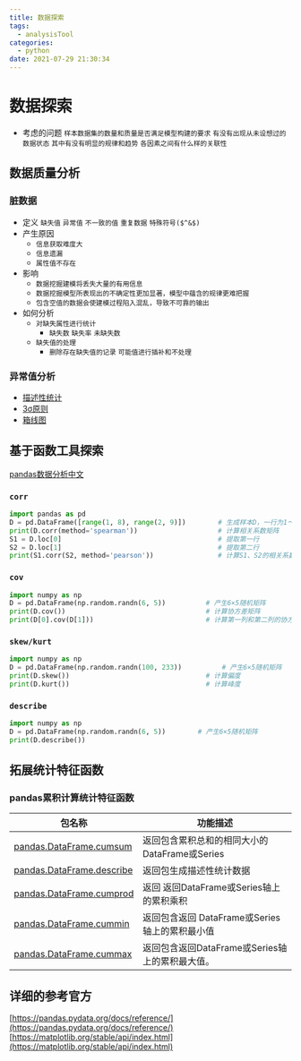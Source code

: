 ```yaml
---
title: 数据探索
tags:
  - analysisTool
categories:
  - python 
date: 2021-07-29 21:30:34
---
```


# 数据探索
- 考虑的问题
`样本数据集的数量和质量是否满足模型构建的要求`
`有没有出现从未设想过的数据状态`
`其中有没有明显的规律和趋势`
`各因素之间有什么样的关联性`

## 数据质量分析 
### 脏数据
- 定义
`缺失值` `异常值` `不一致的值` `重复数据` `特殊符号($^&$)`
- 产生原因
    - `信息获取难度大` 
    - `信息遗漏` 
    - `属性值不存在`
- 影响
    - `数据挖掘建模将丢失大量的有用信息` 
    - `数据挖掘模型所表现出的不确定性更加显著，模型中蕴含的规律更难把握` 
    - `包含空值的数据会使建模过程陷入混乱，导致不可靠的输出`
- 如何分析
    - `对缺失属性进行统计` 
        - `缺失数` `缺失率` `未缺失数`
    - `缺失值的处理` 
        - `删除存在缺失值的记录` `可能值进行插补和不处理`

### 异常值分析
- [描述性统计](https://wiki.mbalib.com/wiki/%E6%8F%8F%E8%BF%B0%E6%80%A7%E6%8C%87%E6%A0%87)
- [3σ原则](https://wiki.mbalib.com/wiki/%E4%B8%89%E8%A5%BF%E6%A0%BC%E7%8E%9B%E5%87%86%E5%88%99)
- [箱线图](https://wiki.mbalib.com/wiki/%E7%AE%B1%E7%BA%BF%E5%9B%BE)

## 基于函数工具探索

[pandas数据分析中文](https://www.bookstack.cn/read/PandasCookbook/README.md)


### `corr`

```python
import pandas as pd
D = pd.DataFrame([range(1, 8), range(2, 9)])        # 生成样本D，一行为1～7，一行为2～8
print(D.corr(method='spearman'))                    # 计算相关系数矩阵
S1 = D.loc[0]                                       # 提取第一行
S2 = D.loc[1]                                       # 提取第二行
print(S1.corr(S2, method='pearson'))                # 计算S1、S2的相关系数
```

### `cov`

```python
import numpy as np
D = pd.DataFrame(np.random.randn(6, 5))          # 产生6×5随机矩阵
print(D.cov())                                   # 计算协方差矩阵
print(D[0].cov(D[1]))                            # 计算第一列和第二列的协方差
```

### `skew/kurt`

```python
import numpy as np
D = pd.DataFrame(np.random.randn(100, 233))          # 产生6×5随机矩阵
print(D.skew())                                  # 计算偏度
print(D.kurt())                                  # 计算峰度
```

### `describe`

```python
import numpy as np
D = pd.DataFrame(np.random.randn(6, 5))        # 产生6×5随机矩阵
print(D.describe())
```

## 拓展统计特征函数

### pandas累积计算统计特征函数
包名称 | 功能描述
-------- | ----- 
[pandas.DataFrame.cumsum](https://pandas.pydata.org/docs/reference/api/pandas.DataFrame.cumsum.html) | 返回包含累积总和的相同大小的DataFrame或Series
[pandas.DataFrame.describe](https://pandas.pydata.org/docs/reference/api/pandas.DataFrame.describe.html) | 返回包生成描述性统计数据
[pandas.DataFrame.cumprod](https://pandas.pydata.org/docs/reference/api/pandas.DataFrame.cumprod.html) | 返回 返回DataFrame或Series轴上的累积乘积
[pandas.DataFrame.cummin](https://pandas.pydata.org/docs/reference/api/pandas.DataFrame.cummin.html) | 返回包含返回 DataFrame或Series轴上的累积最小值
[pandas.DataFrame.cummax](https://pandas.pydata.org/docs/reference/api/pandas.DataFrame.cummax.html) | 返回包含返回DataFrame或Series轴上的累积最大值。

## 详细的参考官方
[https://pandas.pydata.org/docs/reference/](https://pandas.pydata.org/docs/reference/)
[https://matplotlib.org/stable/api/index.html](https://matplotlib.org/stable/api/index.html)